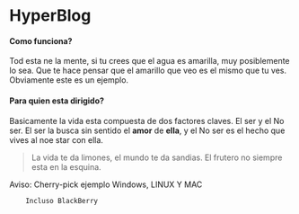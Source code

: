 # HyperBlog
#### Como funciona?
Tod esta ne la mente, si tu crees que el agua es amarilla, muy posiblemente lo sea. Que te hace pensar que el amarillo que veo es el mismo que tu ves.
Obviamente este es un ejemplo.
#### Para quien esta dirigido?
Basicamente la vida esta compuesta de dos factores claves. El ser y el No ser. El ser la busca sin sentido el **amor** de **ella**, y el No ser es el hecho que vives al noe star con ella.

> La vida te da limones, el mundo te da sandias. El frutero no siempre esta en la esquina.

Aviso: Cherry-pick ejemplo 
        Windows, LINUX Y MAC

        Incluso BlackBerry

